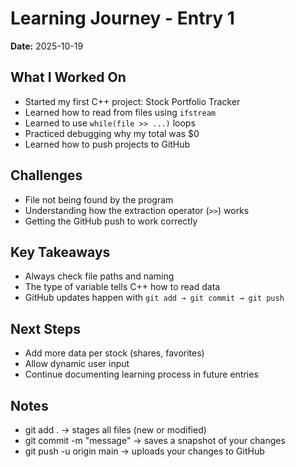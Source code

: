 # Learning Journey - Entry 1
**Date:** 2025-10-19

## What I Worked On
- Started my first C++ project: Stock Portfolio Tracker
- Learned how to read from files using `ifstream`
- Learned to use `while(file >> ...)` loops
- Practiced debugging why my total was $0
- Learned how to push projects to GitHub

## Challenges
- File not being found by the program
- Understanding how the extraction operator (`>>`) works
- Getting the GitHub push to work correctly

## Key Takeaways
- Always check file paths and naming
- The type of variable tells C++ how to read data
- GitHub updates happen with `git add → git commit → git push`

## Next Steps
- Add more data per stock (shares, favorites)
- Allow dynamic user input
- Continue documenting learning process in future entries

## Notes
- git add . → stages all files (new or modified) 
- git commit -m "message" → saves a snapshot of your changes 
- git push -u origin main → uploads your changes to GitHub
